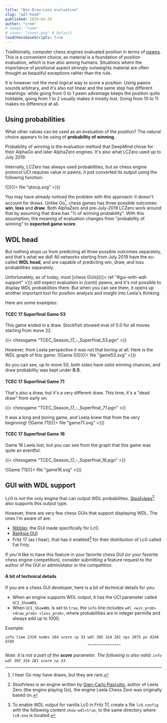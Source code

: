 ```yaml
---
title: "Win-Draw-Loss evaluation"
slug: "wdl-head"
published: 2020-04-20
author: "crem"
# image: "name"
# cover: "cover.png" # Default
loadChessbaseScripts: true
---
```


Traditionally, computer chess engines evaluated position in terms of [pawns](https://www.chessprogramming.org/Centipawns).
This is a convenient choice, as material is a foundation of position evaluation, which is true also among humans.
Situations where the importance of positional aspect strongly outweights material are often thought as beautiful exceptions rather than the rule.

It is however not the most logical way to score a position.
Using pawns sounds arbitrary, and it's also not linear and the same step has different meanings:
while going from 0 to 1 pawn advantage keeps the position quite holdable, going from 1 to 2 usually makes it mostly lost.
Going from 10 to 11 makes no difference at all.

<!--more-->

## Using probabilities

What other values can be used as an evaluation of the position?
The natural choice appears to be using of **probability of winning**.

Probability of winning is the evaluation method that DeepMind chose for their AlphaGo and later AlphaZero engines.
It's also what LCZero used up to July 2019.

Internally, LCZero has always used probabilities, but as chess engine protocol UCI requires value in pawns, it just converted its output using the following function:

![]({{< file "qtocp.svg" >}})

You may have already noticed the problem with this approach: it doesn't account for draws.
Unlike Go[^1], chess games has three possible outcomes: **win**, **loss** and **draw**.
Both AlphaZero and pre-July-2019 LCZero work around that by assuming that draw has "½ of winning probability".
With this assumption, the meaning of evaluation changes from "probability of winning" to **expected game score**.

## WDL head

But nothing stops us from predicting all three possible outcomes separately, and that's what we did!
All networks starting from July 2019 have the so-called **WDL head**, and are capable of predicting win, draw, and loss probabilities separately.

Unfortunately, as of today, most [chess GUIs]({{< ref "#gui-with-wdl-support" >}}) still expect evaluation in *(centi)* pawns, and it's not possible to display WDL probabilities there.
But when you can see them, it opens up another important tool for position analysis and insight into Leela's thinking.

Here are some examples:

#### TCEC 17 Superfinal Game 53

This game ended in a draw. Stockfish showed eval of 0.0 for all moves starting from move 22.

{{< chessgame "TCEC_Season_17_-_Superfinal_53.pgn" >}}

However, from Leela perspective it was not that boring at all. Here is the WDL graph of this game:
![Game 53]({{< file "game53.svg" >}})

As you can see, up to move 50, both sides have solid winning chances, and draw probability was kept under **0.5**.

#### TCEC 17 Superfinal Game 71

That's also a draw, but it's a very different draw. This time, it's a "dead draw" from early on:

{{< chessgame "TCEC_Season_17_-_Superfinal_71.pgn" >}}

It was a long and boring game, and Leela knew that from the very beginning!
![Game 71]({{< file "game71.svg" >}})

#### TCEC 17 Superfinal Game 16

Game 16 Leela lost, but you can see from the graph that this game was quite an eventful:

{{< chessgame "TCEC_Season_17_-_Superfinal_16.pgn" >}}

![Game 71]({{< file "game16.svg" >}})


## GUI with WDL support

Lc0 is not the only engine that can output WDL probabilities.
[Stoofvlees](https://www.chessprogramming.org/Stoofvlees)[^2] also supports this output type.

However, there are very few chess GUIs that support displaying WDL. The ones I'm aware of are:

* [Nibbler](https://github.com/fohristiwhirl/nibbler/releases), the GUI made specifically for Lc0.
* [Banksia GUI](https://banksiagui.com/)
* Fritz 17 (as I hear), that has it enabled[^3] for their distribution of Lc0 called Fat Fritz.

If you'd like to have this feature in your favorite chess GUI (or your favorite chess engine competition), consider submitting a feature request to the author of the GUI or administator or the competition.

#### A bit of technical details

If you are a chess GUI developer, here is a bit of technical details for you:

* When an engine supports WDL output, it has the UCI parameter called `UCI_ShowWDL`
* When `UCI_ShowWDL` is set to `true`, the `info` line includes `wdl <win_prob> <draw_prob> <loss_prob>`, where probabilities are in integer permille and always add up to 1000.

Example:
```
info time 2329 nodes 184 score cp 33 wdl 395 324 281 nps 2875 pv d2d4 d7d5
                                     ^^^^^^^^^^^^^^^
```
*Note: it is not a part of the **score** parameter. The following is also valid: `info wdl 395 324 281 score cp 33`*.


[^1]: I hear Go may have draws, but they are rare.
[^2]: Stoofvlees is an engine written by [Gian-Carlo Pascutto](https://en.wikipedia.org/wiki/Gian-Carlo_Pascutto), author of Leela Zero (the engine playing Go), the engine Leela Chess Zero was originally based on.
[^3]: To enable WDL output for vanilla Lc0 in Fritz 17, create a file `lc0.config` with the following content `show-wdl=true`, to the same directory where `lc0.exe` is located.